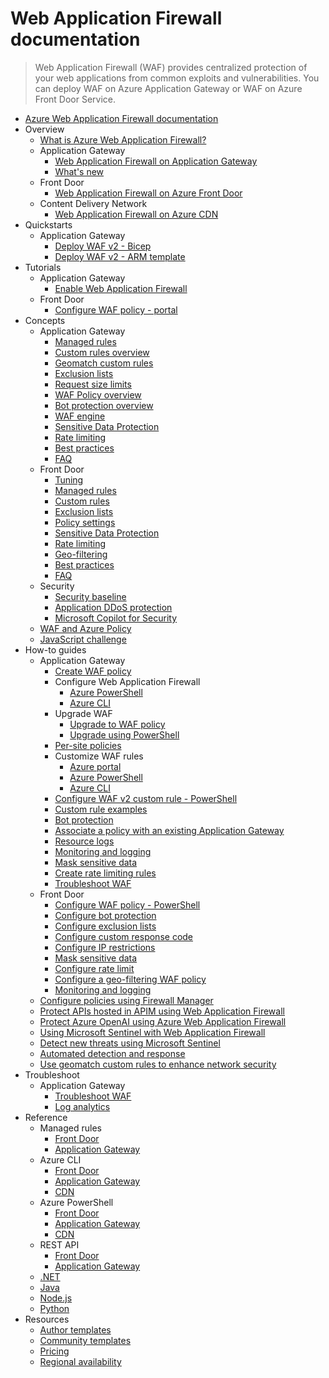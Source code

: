 # Web Application Firewall documentation
> Web Application Firewall (WAF) provides centralized protection of your web applications from common exploits and vulnerabilities. You can deploy WAF on Azure Application Gateway or WAF on Azure Front Door Service.
  - [Azure Web Application Firewall documentation](https://learn.microsoft.com/en-us/azure/web-application-firewall/)
  - Overview
    - [What is Azure Web Application Firewall?](https://learn.microsoft.com/en-us/azure/web-application-firewall/overview)
    - Application Gateway
      - [Web Application Firewall on Application Gateway](https://learn.microsoft.com/en-us/azure/web-application-firewall/ag/ag-overview)
      - [What's new](https://learn.microsoft.com/en-us/azure/web-application-firewall/ag/ag-overview)
    - Front Door
      - [Web Application Firewall on Azure Front Door](https://learn.microsoft.com/en-us/azure/web-application-firewall/afds/afds-overview)
    - Content Delivery Network
      - [Web Application Firewall on Azure CDN](https://learn.microsoft.com/en-us/azure/web-application-firewall/cdn/cdn-overview)
  - Quickstarts
    - Application Gateway
      - [Deploy WAF v2 - Bicep](https://learn.microsoft.com/en-us/azure/web-application-firewall/ag/quick-create-bicep)
      - [Deploy WAF v2 - ARM template](https://learn.microsoft.com/en-us/azure/web-application-firewall/ag/quick-create-template)
  - Tutorials
    - Application Gateway
      - [Enable Web Application Firewall](https://learn.microsoft.com/en-us/azure/web-application-firewall/ag/application-gateway-web-application-firewall-portal)
    - Front Door
      - [Configure WAF policy - portal](https://learn.microsoft.com/en-us/azure/web-application-firewall/afds/waf-front-door-create-portal)
  - Concepts
    - Application Gateway
      - [Managed rules](https://learn.microsoft.com/en-us/azure/web-application-firewall/ag/application-gateway-crs-rulegroups-rules)
      - [Custom rules overview](https://learn.microsoft.com/en-us/azure/web-application-firewall/ag/custom-waf-rules-overview)
      - [Geomatch custom rules](https://learn.microsoft.com/en-us/azure/web-application-firewall/ag/geomatch-custom-rules)
      - [Exclusion lists](https://learn.microsoft.com/en-us/azure/web-application-firewall/ag/application-gateway-waf-configuration)
      - [Request size limits](https://learn.microsoft.com/en-us/azure/web-application-firewall/ag/application-gateway-waf-request-size-limits)
      - [WAF Policy overview](https://learn.microsoft.com/en-us/azure/web-application-firewall/ag/policy-overview)
      - [Bot protection overview](https://learn.microsoft.com/en-us/azure/web-application-firewall/ag/bot-protection-overview)
      - [WAF engine](https://learn.microsoft.com/en-us/azure/web-application-firewall/ag/waf-engine)
      - [Sensitive Data Protection](https://learn.microsoft.com/en-us/azure/web-application-firewall/ag/waf-sensitive-data-protection)
      - [Rate limiting](https://learn.microsoft.com/en-us/azure/web-application-firewall/ag/rate-limiting-overview)
      - [Best practices](https://learn.microsoft.com/en-us/azure/web-application-firewall/ag/best-practices)
      - [FAQ](https://learn.microsoft.com/en-us/azure/web-application-firewall/ag/application-gateway-waf-faq.yml)
    - Front Door
      - [Tuning](https://learn.microsoft.com/en-us/azure/web-application-firewall/afds/waf-front-door-tuning)
      - [Managed rules](https://learn.microsoft.com/en-us/azure/web-application-firewall/afds/waf-front-door-drs)
      - [Custom rules](https://learn.microsoft.com/en-us/azure/web-application-firewall/afds/waf-front-door-custom-rules)
      - [Exclusion lists](https://learn.microsoft.com/en-us/azure/web-application-firewall/afds/waf-front-door-exclusion)
      - [Policy settings](https://learn.microsoft.com/en-us/azure/web-application-firewall/afds/waf-front-door-policy-settings)
      - [Sensitive Data Protection](https://learn.microsoft.com/en-us/azure/web-application-firewall/afds/waf-sensitive-data-protection-frontdoor)
      - [Rate limiting](https://learn.microsoft.com/en-us/azure/web-application-firewall/afds/waf-front-door-rate-limit)
      - [Geo-filtering](https://learn.microsoft.com/en-us/azure/web-application-firewall/afds/waf-front-door-geo-filtering)
      - [Best practices](https://learn.microsoft.com/en-us/azure/web-application-firewall/afds/waf-front-door-best-practices)
      - [FAQ](https://learn.microsoft.com/en-us/azure/web-application-firewall/afds/waf-faq.yml)
    - Security
      - [Security baseline](https://learn.microsoft.com/security/benchmark/azure/baselines/web-application-firewall-security-baseline?toc=/azure/web-application-firewall/toc.json)
      - [Application DDoS protection](https://learn.microsoft.com/en-us/azure/web-application-firewall/shared/application-ddos-protection)
      - [Microsoft Copilot for Security](https://learn.microsoft.com/en-us/azure/web-application-firewall/waf-copilot)
    - [WAF and Azure Policy](https://learn.microsoft.com/en-us/azure/web-application-firewall/shared/waf-azure-policy)
    - [JavaScript challenge](https://learn.microsoft.com/en-us/azure/web-application-firewall/waf-javascript-challenge)
  - How-to guides
    - Application Gateway
      - [Create WAF policy](https://learn.microsoft.com/en-us/azure/web-application-firewall/ag/create-waf-policy-ag)
      - Configure Web Application Firewall
        - [Azure PowerShell](https://learn.microsoft.com/en-us/azure/web-application-firewall/ag/tutorial-restrict-web-traffic-powershell)
        - [Azure CLI](https://learn.microsoft.com/en-us/azure/web-application-firewall/ag/tutorial-restrict-web-traffic-cli)
      - Upgrade WAF
        - [Upgrade to WAF policy](https://learn.microsoft.com/en-us/azure/web-application-firewall/ag/upgrade-ag-waf-policy)
        - [Upgrade using PowerShell](https://learn.microsoft.com/en-us/azure/web-application-firewall/ag/migrate-policy)
      - [Per-site policies](https://learn.microsoft.com/en-us/azure/web-application-firewall/ag/per-site-policies)
      - Customize WAF rules
        - [Azure portal](https://learn.microsoft.com/en-us/azure/web-application-firewall/ag/application-gateway-customize-waf-rules-portal)
        - [Azure PowerShell](https://learn.microsoft.com/en-us/azure/web-application-firewall/ag/application-gateway-customize-waf-rules-powershell)
        - [Azure CLI](https://learn.microsoft.com/en-us/azure/web-application-firewall/ag/application-gateway-customize-waf-rules-cli)
      - [Configure WAF v2 custom rule - PowerShell](https://learn.microsoft.com/en-us/azure/web-application-firewall/ag/configure-waf-custom-rules)
      - [Custom rule examples](https://learn.microsoft.com/en-us/azure/web-application-firewall/ag/create-custom-waf-rules)
      - [Bot protection](https://learn.microsoft.com/en-us/azure/web-application-firewall/ag/bot-protection)
      - [Associate a policy with an existing Application Gateway](https://learn.microsoft.com/en-us/azure/web-application-firewall/ag/associate-waf-policy-existing-gateway)
      - [Resource logs](https://learn.microsoft.com/en-us/azure/web-application-firewall/ag/web-application-firewall-logs)
      - [Monitoring and logging](https://learn.microsoft.com/en-us/azure/web-application-firewall/ag/application-gateway-waf-metrics)
      - [Mask sensitive data](https://learn.microsoft.com/en-us/azure/web-application-firewall/ag/waf-sensitive-data-protection-configure)
      - [Create rate limiting rules](https://learn.microsoft.com/en-us/azure/web-application-firewall/ag/rate-limiting-configure)
      - [Troubleshoot WAF](https://learn.microsoft.com/en-us/azure/web-application-firewall/ag/web-application-firewall-troubleshoot)
    - Front Door
      - [Configure WAF policy - PowerShell](https://learn.microsoft.com/en-us/azure/web-application-firewall/afds/waf-front-door-custom-rules-powershell)
      - [Configure bot protection](https://learn.microsoft.com/en-us/azure/web-application-firewall/afds/waf-front-door-policy-configure-bot-protection)
      - [Configure exclusion lists](https://learn.microsoft.com/en-us/azure/web-application-firewall/afds/waf-front-door-exclusion-configure)
      - [Configure custom response code](https://learn.microsoft.com/en-us/azure/web-application-firewall/afds/waf-front-door-configure-custom-response-code)
      - [Configure IP restrictions](https://learn.microsoft.com/en-us/azure/web-application-firewall/afds/waf-front-door-configure-ip-restriction)
      - [Mask sensitive data](https://learn.microsoft.com/en-us/azure/web-application-firewall/afds/waf-sensitive-data-protection-configure-frontdoor)
      - [Configure rate limit](https://learn.microsoft.com/en-us/azure/web-application-firewall/afds/waf-front-door-rate-limit-configure)
      - [Configure a geo-filtering WAF policy](https://learn.microsoft.com/en-us/azure/web-application-firewall/afds/waf-front-door-tutorial-geo-filtering)
      - [Monitoring and logging](https://learn.microsoft.com/en-us/azure/web-application-firewall/afds/waf-front-door-monitor)
    - [Configure policies using Firewall Manager](https://learn.microsoft.com/en-us/azure/web-application-firewall/shared/manage-policies)
    - [Protect APIs hosted in APIM using Web Application Firewall](https://learn.microsoft.com/en-us/azure/web-application-firewall/afds/protect-api-hosted-apim-by-waf)
    - [Protect Azure OpenAI using Azure Web Application Firewall](https://learn.microsoft.com/en-us/azure/web-application-firewall/afds/protect-azure-open-ai)
    - [Using Microsoft Sentinel with Web Application Firewall](https://learn.microsoft.com/en-us/azure/web-application-firewall/waf-sentinel)
    - [Detect new threats using Microsoft Sentinel](https://learn.microsoft.com/en-us/azure/web-application-firewall/waf-new-threat-detection)
    - [Automated detection and response](https://learn.microsoft.com/en-us/azure/web-application-firewall/afds/automated-detection-response-with-sentinel)
    - [Use geomatch custom rules to enhance network security](https://learn.microsoft.com/en-us/azure/web-application-firewall/geomatch-custom-rules-examples)
  - Troubleshoot
    - Application Gateway
      - [Troubleshoot WAF](https://learn.microsoft.com/en-us/azure/web-application-firewall/ag/web-application-firewall-troubleshoot)
      - [Log analytics](https://learn.microsoft.com/en-us/azure/web-application-firewall/ag/log-analytics)
  - Reference
    - Managed rules
      - [Front Door](https://learn.microsoft.com/en-us/azure/web-application-firewall/afds/waf-front-door-drs)
      - [Application Gateway](https://learn.microsoft.com/en-us/azure/web-application-firewall/ag/application-gateway-crs-rulegroups-rules)
    - Azure CLI
      - [Front Door](https://learn.microsoft.com/cli/azure/network/front-door/waf-policy)
      - [Application Gateway](https://learn.microsoft.com/cli/azure/network/application-gateway)
      - [CDN](https://learn.microsoft.com/azure/web-application-firewall/afds/waf-front-door-create-portal)
    - Azure PowerShell
      - [Front Door](https://learn.microsoft.com/powershell/module/az.frontdoor/)
      - [Application Gateway](https://learn.microsoft.com/powershell/module/az.network/)
      - [CDN](https://www.powershellgallery.com/packages/Az.Cdn/1.5.0-preview)
    - REST API
      - [Front Door](https://learn.microsoft.com/rest/api/frontdoorservice/webapplicationfirewall/policies)
      - [Application Gateway](https://learn.microsoft.com/rest/api/application-gateway)
    - [.NET](https://learn.microsoft.com/dotnet/api)
    - [Java](https://learn.microsoft.com/java/api)
    - [Node.js](https://azure.microsoft.com/develop/nodejs/)
    - [Python](https://azure.microsoft.com/develop/python/)
  - Resources
    - [Author templates](https://learn.microsoft.com/en-us/azure/azure-resource-manager/templates/syntax)
    - [Community templates](https://azure.microsoft.com/documentation/templates)
    - [Pricing](https://azure.microsoft.com/pricing/details/web-application-firewall/)
    - [Regional availability](https://azure.microsoft.com/regions/services/)
